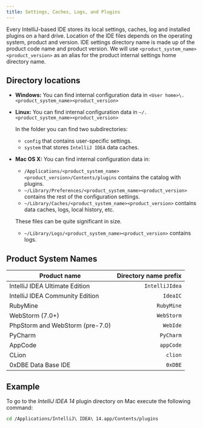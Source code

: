 ```yaml
---
title: Settings, Caches, Logs, and Plugins
---
```


Every IntelliJ-based IDE stores its local settings, caches, log and installed plugins on a hard drive. Location of the IDE files depends on the operating system, product and version. IDE settings directory name is made up of the product code name and product version. We will use `<product_system_name><product_version>` as an alias for the product internal settings home directory name.

## Directory locations

* **Windows:** You can find internal configuration data in `<User home>\.<product_system_name><product_version>`
* **Linux:** You can find internal configuration data in `~/.<product_system_name><product_version>`

  In the folder you can find two subdirectories:
  * `config` that contains user-specific settings.
  * `system` that stores `IntelliJ IDEA` data caches.

* **Mac OS X:** You can find internal configuration data in:
  * `/Applications/<product_system_name><product_version>/Contents/plugins` contains the catalog with plugins.
  * `~/Library/Preferences/<product_system_name><product_version>` contains the rest of the configuration settings.
  * `~/Library/Caches/<product_system_name><product_version>` contains data caches, logs, local history, etc.

  These files can be quite significant in size.

  * `~/Library/Logs/<product_system_name><product_version>` contains logs.

## Product System Names

| Product name                    | Directory name prefix |
|---------------------------------|----------------------:|
| IntelliJ IDEA Ultimate Edition  | `IntelliJIdea`        |
| IntelliJ IDEA Community Edition | `IdeaIC`              |
| RubyMine                        | `RubyMine`            |
| WebStorm (7.0+)                 | `WebStorm`            |
| PhpStorm and WebStorm (pre-7.0) | `WebIde`              |
| PyCharm                         | `PyCharm`             |
| AppCode                         | `appCode`             |
| CLion                           | `clion`               |
| 0xDBE Data Base IDE             | `0xDBE`               |

## Example

To go to the *IntelliJ IDEA 14* plugin directory on Mac execute the following command:

```bash
cd /Applications/IntelliJ\ IDEA\ 14.app/Contents/plugins
```

